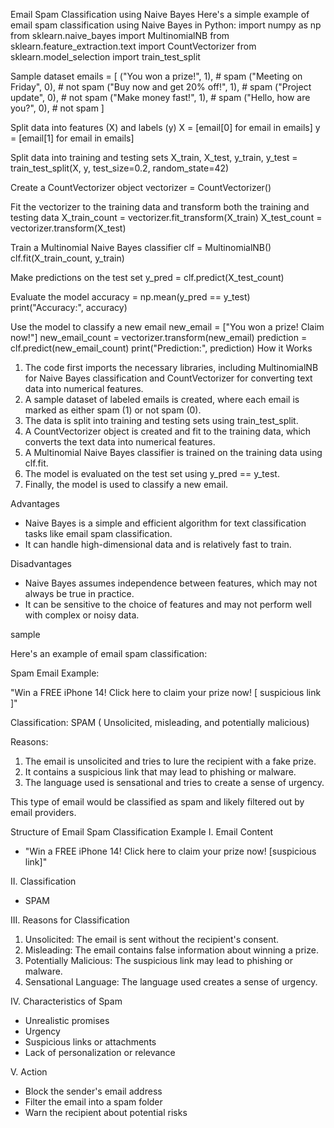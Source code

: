 Email Spam Classification using Naive Bayes
Here's a simple example of email spam classification using Naive Bayes in Python:
import numpy as np
from sklearn.naive_bayes import MultinomialNB
from sklearn.feature_extraction.text import CountVectorizer
from sklearn.model_selection import train_test_split

Sample dataset
emails = [
    ("You won a prize!", 1),  # spam
    ("Meeting on Friday", 0),  # not spam
    ("Buy now and get 20% off!", 1),  # spam
    ("Project update", 0),  # not spam
    ("Make money fast!", 1),  # spam
    ("Hello, how are you?", 0),  # not spam
]

Split data into features (X) and labels (y)
X = [email[0] for email in emails]
y = [email[1] for email in emails]

Split data into training and testing sets
X_train, X_test, y_train, y_test = train_test_split(X, y, test_size=0.2, random_state=42)

Create a CountVectorizer object
vectorizer = CountVectorizer()

Fit the vectorizer to the training data and transform both the training and testing data
X_train_count = vectorizer.fit_transform(X_train)
X_test_count = vectorizer.transform(X_test)

Train a Multinomial Naive Bayes classifier
clf = MultinomialNB()
clf.fit(X_train_count, y_train)

Make predictions on the test set
y_pred = clf.predict(X_test_count)

Evaluate the model
accuracy = np.mean(y_pred == y_test)
print("Accuracy:", accuracy)

Use the model to classify a new email
new_email = ["You won a prize! Claim now!"]
new_email_count = vectorizer.transform(new_email)
prediction = clf.predict(new_email_count)
print("Prediction:", prediction)
How it Works
1. The code first imports the necessary libraries, including MultinomialNB for Naive Bayes classification and CountVectorizer for converting text data into numerical features.
2. A sample dataset of labeled emails is created, where each email is marked as either spam (1) or not spam (0).
3. The data is split into training and testing sets using train_test_split.
4. A CountVectorizer object is created and fit to the training data, which converts the text data into numerical features.
5. A Multinomial Naive Bayes classifier is trained on the training data using clf.fit.
6. The model is evaluated on the test set using y_pred == y_test.
7. Finally, the model is used to classify a new email.

Advantages
- Naive Bayes is a simple and efficient algorithm for text classification tasks like email spam classification.
- It can handle high-dimensional data and is relatively fast to train.

Disadvantages
- Naive Bayes assumes independence between features, which may not always be true in practice.
- It can be sensitive to the choice of features and may not perform well with complex or noisy data.


sample

Here's an example of email spam classification:

Spam Email Example:

"Win a FREE iPhone 14! Click here to claim your prize now! [ suspicious link ]"

Classification: SPAM ( Unsolicited, misleading, and potentially malicious)

Reasons:

1. The email is unsolicited and tries to lure the recipient with a fake prize.
2. It contains a suspicious link that may lead to phishing or malware.
3. The language used is sensational and tries to create a sense of urgency.

This type of email would be classified as spam and likely filtered out by email providers.


Structure of Email Spam Classification Example
I. Email Content
- "Win a FREE iPhone 14! Click here to claim your prize now! [suspicious link]"

II. Classification
- SPAM

III. Reasons for Classification
1. Unsolicited: The email is sent without the recipient's consent.
2. Misleading: The email contains false information about winning a prize.
3. Potentially Malicious: The suspicious link may lead to phishing or malware.
4. Sensational Language: The language used creates a sense of urgency.

IV. Characteristics of Spam
- Unrealistic promises
- Urgency
- Suspicious links or attachments
- Lack of personalization or relevance

V. Action
- Block the sender's email address
- Filter the email into a spam folder
- Warn the recipient about potential risks

